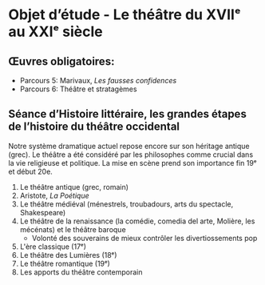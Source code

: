 


# Objet d’étude - Le théâtre du XVIIᵉ au XXIᵉ siècle

## Œuvres obligatoires:

- Parcours 5: Marivaux, *Les fausses confidences*
- Parcours 6: Théâtre et stratagèmes

## Séance d’Histoire littéraire, les grandes étapes de l’histoire du théâtre occidental

Notre système dramatique actuel repose encore sur son héritage antique (grec). Le théâtre a été considéré par les philosophes comme crucial dans la vie religieuse et politique. La mise en scène prend son importance fin 19ᵉ et début 20e. 

1. Le théâtre antique (grec, romain)
2. Aristote, *La Poétique*
3. Le théâtre médiéval (ménestrels, troubadours, arts du spectacle, Shakespeare)
4. Le théâtre de la renaissance (la comédie, comedia del arte, Molière, les mécénats) et le théâtre baroque
	* Volonté des souverains de mieux contrôler les divertiossements pop
5. L'ère classique (17ᵉ)
6. Le théâtre des Lumières (18ᵉ)
7. Le théâtre romantique (19ᵉ)
8. Les apports du théâtre contemporain
<!--stackedit_data:
eyJoaXN0b3J5IjpbLTE0NTExNjE0MzgsMTU1MTQ0ODc1MywtMT
g3NDExODAwNl19
-->